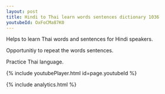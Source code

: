 ```yaml
---
layout: post
title: Hindi to Thai learn words sentences dictionary 1036 
youtubeId: OxFoCMa87K0
---
```

 
 
Helps to learn Thai words and sentences for Hindi speakers.

Opportunitiy to repeat the words sentences. 

Practice Thai language. 
 
{% include youtubePlayer.html id=page.youtubeId %}
 
 
{% include analytics.html %}